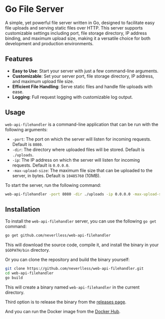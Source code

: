 # Go File Server

A simple, yet powerful file server written in Go, designed to facilitate easy file uploads and serving static files over HTTP. This server supports customizable settings including port, file storage directory, IP address binding, and maximum upload size, making it a versatile choice for both development and production environments.

## Features

- **Easy to Use**: Start your server with just a few command-line arguments.
- **Customizable**: Set your server port, file storage directory, IP address, and maximum upload file size.
- **Efficient File Handling**: Serve static files and handle file uploads with ease.
- **Logging**: Full request logging with customizable log output.

## Usage

`web-api-filehandler` is a command-line application that can be run with the following arguments:

- `-port`: The port on which the server will listen for incoming requests. Default is `8080`.
- `-dir`: The directory where uploaded files will be stored. Default is `./uploads`.
- `-ip`: The IP address on which the server will listen for incoming requests. Default is `0.0.0.0`.
- `-max-upload-size`: The maximum file size that can be uploaded to the server, in bytes. Default is `10485760` (10MB).

To start the server, run the following command:

```bash
web-api-filehandler -port 8080 -dir ./uploads -ip 0.0.0.0 -max-upload-size 10485760
```

## Installation

To install the `web-api-filehandler` server, you can use the following `go get` command:

```bash
go get github.com/neverlless/web-api-filehandler
```

This will download the source code, compile it, and install the binary in your `$GOPATH/bin` directory.

Or you can clone the repository and build the binary yourself:

```bash
git clone https://github.com/neverlless/web-api-filehandler.git
cd web-api-filehandler
go build
```

This will create a binary named `web-api-filehandler` in the current directory.

Third option is to release the binary from the [releases page](https://github.com/neverlless/web-api-filehandler/releases).

And you can run the Docker image from the [Docker Hub](https://hub.docker.com/r/neverlless/web-api-filehandler).
